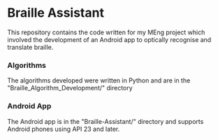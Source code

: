 # Braille Assistant

This repository contains the code written for my MEng project which involved the development of an Android app to optically recognise and translate braille.

### Algorithms

The algorithms developed were written in Python and are in the "Braille_Algorithm_Development/" directory

### Android App

The Android app is in the "Braille-Assistant/" directory and supports Android phones using API 23 and later.
